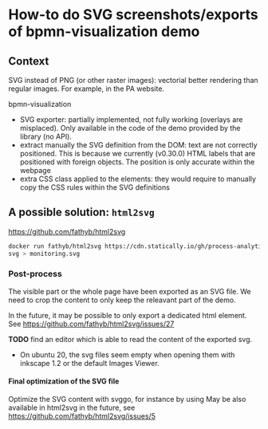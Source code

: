 # How-to do SVG screenshots/exports of bpmn-visualization demo

## Context

SVG instead of PNG (or other raster images): vectorial better rendering than regular images. For example, in the PA website. 

bpmn-visualization
  - SVG exporter: partially implemented, not fully working (overlays are misplaced). Only available in the code of the
  demo provided by the library (no API).
  - extract manually the SVG definition from the DOM: text are not correctly positioned. This is because we currently (v0.30.0)
  HTML labels that are positioned with foreign objects. The position is only accurate within the webpage
  - extra CSS class applied to the elements: they would require to manually copy the CSS rules within the SVG definitions


## A possible solution: `html2svg`

https://github.com/fathyb/html2svg

```bash
docker run fathyb/html2svg https://cdn.statically.io/gh/process-analytics/bpmn-visualization-examples/v0.30.0/demo/monitoring-all-process-instances/index.html --format
svg > monitoring.svg
```

### Post-process

The visible part or the whole page have been exported as an SVG file. We need to crop the content to only keep the releavant part of the demo.

In the future, it may be possible to only export a dedicated html element. See https://github.com/fathyb/html2svg/issues/27

**TODO** find an editor which is able to read the content of the exported svg.
- On ubuntu 20, the svg files seem empty when opening them with inkscape 1.2 or the default Images Viewer.


#### Final optimization of the SVG file

Optimize the SVG content with svggo, for instance by using
May be also available in html2svg in the future, see https://github.com/fathyb/html2svg/issues/5


